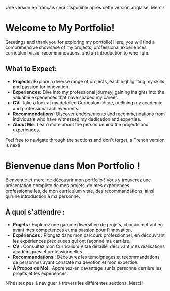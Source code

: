 Une version en français sera disponible après cette version anglaise. Merci!
# Welcome to My Portfolio!

Greetings and thank you for exploring my portfolio! Here, you will find a comprehensive showcase of my projects, professional experiences, curriculum vitae, recommendations, and an introduction to who I am.

## What to Expect:
- **Projects:** Explore a diverse range of projects, each highlighting my skills and passion for innovation.
- **Experiences:** Dive into my professional journey, gaining insights into the valuable experiences that have shaped my career.
- **CV:** Take a look at my detailed Curriculum Vitae, outlining my academic and professional achievements.
- **Recommendations:** Discover endorsements and recommendations from individuals who have witnessed my dedication and expertise.
- **About Me:** Learn more about the person behind the projects and experiences.

Feel free to navigate through the sections and don't forget, a French version is next!
 

# Bienvenue dans Mon Portfolio !

Bienvenue et merci de découvrir mon portfolio ! Vous y trouverez une présentation complète de mes projets, de mes expériences professionnelles, de mon curriculum vitae, des recommandations, ainsi qu'une introduction à ma personne.

## À quoi s'attendre :
- **Projets :** Explorez une gamme diversifiée de projets, chacun mettant en avant mes compétences et ma passion pour l'innovation.
- **Expériences :** Plongez dans mon parcours professionnel, en découvrant les expériences précieuses qui ont façonné ma carrière.
- **CV :** Consultez mon Curriculum Vitae détaillé, décrivant mes réalisations académiques et professionnelles.
- **Recommandations :** Découvrez les témoignages et recommandations de personnes ayant constaté ma dévotion et mon expertise.
- **À Propos de Moi :** Apprenez-en davantage sur la personne derrière les projets et les expériences.

N'hésitez pas à naviguer à travers les différentes sections. Merci !





